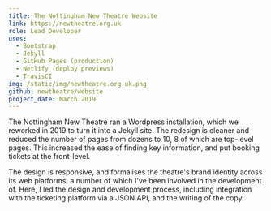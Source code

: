 ```yaml
---
title: The Nottingham New Theatre Website
link: https://newtheatre.org.uk
role: Lead Developer
uses:
  - Bootstrap
  - Jekyll 
  - GitHub Pages (production)
  - Netlify (deploy previews)
  - TravisCI 
img: /static/img/newtheatre.org.uk.png
github: newtheatre/website 
project_date: March 2019
--- 
```


The Nottingham New Theatre ran a Wordpress installation, which we reworked in 2019 to turn it into a Jekyll site. The redesign is cleaner and reduced the number of pages from dozens to 10, 8 of which are top-level pages. This increased the ease of finding key information, and put booking tickets at the front-level. 

The design is responsive, and formalises the theatre's brand identity across its web platforms, a number of which I've been involved in the development of. Here, I led the design and development process, including integration with the ticketing platform via a JSON API, and the writing of the copy.